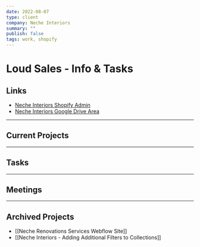 ```yaml
---
date: 2022-08-07
type: client
company: Neche Interiors
summary: ""
publish: false
tags: work, shopify
---
```



# Loud Sales - Info & Tasks

## Links
-   [Neche Interiors Shopify Admin](https://neche-au.myshopify.com/admin)
-   [Neche Interiors Google Drive Area](https://drive.google.com/drive/folders/1tmyf5Rsg_r6nC3hulbLYiGzQC1VEgpKR?usp=sharing)


---

## Current Projects


---

## Tasks


---

## Meetings


---

## Archived Projects
-   [[Neche Renovations Services Webflow Site]]
-   [[Neche Interiors - Adding Additional Filters to Collections]]